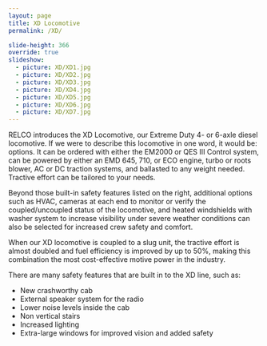 ```yaml
---
layout: page
title: XD Locomotive
permalink: /XD/

slide-height: 366
override: true
slideshow:
  - picture: XD/XD1.jpg
  - picture: XD/XD2.jpg
  - picture: XD/XD3.jpg
  - picture: XD/XD4.jpg
  - picture: XD/XD5.jpg
  - picture: XD/XD6.jpg
  - picture: XD/XD7.jpg
---
```

RELCO introduces the XD Locomotive, our Extreme Duty 4- or 6-axle diesel locomotive. If we were to describe this locomotive in one word, it would be: options.  It can be ordered with either the EM2000 or QES III Control system, can be powered by either an EMD 645, 710, or ECO engine, turbo or roots blower, AC or DC traction systems, and ballasted to any weight needed. Tractive effort can be tailored to your needs.

Beyond those built-in safety features listed on the right, additional options such as HVAC, cameras at each end to monitor or verify the coupled/uncoupled status of the locomotive, and  heated windshields with washer system to increase visibility under severe weather conditions can also be selected for increased crew safety and comfort.

When our XD locomotive is coupled to a slug unit, the tractive effort is almost doubled and fuel efficiency is improved by up to 50%, making this combination the most cost-effective motive power in the industry.

There are many safety features that are built in to the XD line, such as:

* New crashworthy cab
* External speaker system for the radio
* Lower noise levels inside the cab
* Non vertical stairs
* Increased lighting
* Extra-large windows for improved vision and added safety
